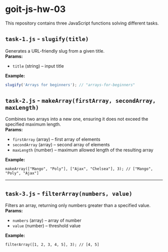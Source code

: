 # goit-js-hw-03

This repository contains three JavaScript functions solving different tasks.

## `task-1.js` - `slugify(title)`

Generates a URL-friendly slug from a given title.  
**Params:**

- `title` (string) – input title

**Example:**

```js
slugify('Arrays for beginners'); // "arrays-for-beginners"
```

## `task-2.js` - `makeArray(firstArray, secondArray, maxLength)`

Combines two arrays into a new one, ensuring it does not exceed the specified maximum length.  
**Params:**

- `firstArray` (array) – first array of elements
- `secondArray` (array) – second array of elements
- `maxLength` (number) – maximum allowed length of the resulting array

**Example:**

```
makeArray(["Mango", "Poly"], ["Ajax", "Chelsea"], 3); // ["Mango", "Poly", "Ajax"]
```

---

## `task-3.js` - `filterArray(numbers, value)`

Filters an array, returning only numbers greater than a specified value.  
**Params:**

- `numbers` (array) – array of number
- `value` (number) – threshold value

**Example:**

```
filterArray([1, 2, 3, 4, 5], 3); // [4, 5]
```
